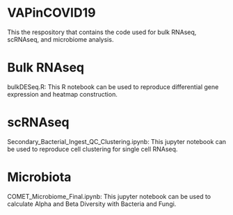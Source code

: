 # VAPinCOVID19
This the respository that contains the code used for bulk RNAseq, scRNAseq, and microbiome analysis.

# Bulk RNAseq
bulkDESeq.R: This R notebook can be used to reproduce differential gene expression and heatmap construction.

# scRNAseq 
Secondary_Bacterial_Ingest_QC_Clustering.ipynb: This jupyter notebook can be used to reproduce cell clustering for single cell RNAseq. 

# Microbiota
COMET_Microbiome_Final.ipynb: This jupyter notebook can be used to calculate Alpha and Beta Diversity with Bacteria and Fungi.
